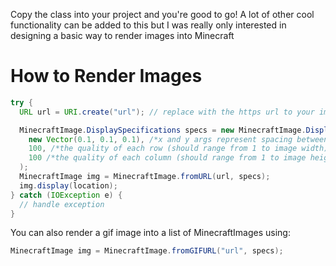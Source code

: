 Copy the class into your project and you're good to go!
A lot of other cool functionality can be added to this but I was really only interested in designing a basic way to render images into Minecraft

# How to Render Images

```java
try {
  URL url = URI.create("url"); // replace with the https url to your image

  MinecraftImage.DisplaySpecifications specs = new MinecraftImage.DisplaySpecifications(
    new Vector(0.1, 0.1, 0.1), /*x and y args represent spacing between each row particle and y arg represents spacing between each column particle*/
    100, /*the quality of each row (should range from 1 to image width)*/
    100 /*the quality of each column (should range from 1 to image height)*/
  );
  MinecraftImage img = MinecraftImage.fromURL(url, specs);
  img.display(location);
} catch (IOException e) {
  // handle exception
}
```

You can also render a gif image into a list of MinecraftImages using:
```java
MinecraftImage img = MinecraftImage.fromGIFURL("url", specs);
```
